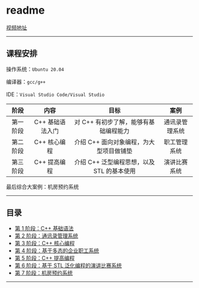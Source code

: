 # readme

[视频地址](https://www.bilibili.com/video/BV1et411b73Z)

---

## 课程安排

操作系统：```Ubuntu 20.04```

编译器：```gcc/g++```

IDE：```Visual Studio Code/Visual Studio```

| 阶段 | 内容 | 目标 | 案例 |
|:----:|:----:|:----:|:----:|
| 第一阶段 | C++ 基础语法入门 | 对 C++ 有初步了解，能够有基础编程能力 | 通讯录管理系统 |
| 第二阶段 | C++ 核心编程 | 介绍 C++ 面向对象编程，为大型项目做铺垫 | 职工管理系统 |
| 第三阶段 | C++ 提高编程 | 介绍 C++ 泛型编程思想，以及 STL 的基本使用 | 演讲比赛系统 |

最后综合大案例：机房预约系统

---

## 目录

* [第 1 阶段：C++ 基础语法](./stage1/content.md)
* [第 2 阶段：通讯录管理系统](./stage2/content.md)
* [第 3 阶段：C++ 核心编程](./stage3/content.md)
* [第 4 阶段：基于多态的企业职工系统](./stage4/content.md)
* [第 5 阶段：C++ 提高编程](./stage5/content.md)
* [第 6 阶段：基于 STL 泛化编程的演讲比赛系统](./stage6/content.md)
* [第 7 阶段：机房预约系统](./stage7/content.md)

---
